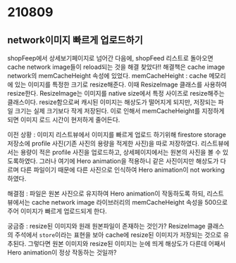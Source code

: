 # 210809
## network이미지 빠르게 업로드하기
 shopFeep에서 상세보기페이지로 넘어간 다음에, shopFeed 리스트로 돌아오면 cache network image들이 reload되는 것을 해결
찾았다!! 해결책은 cache image network의 memCacheHeight 속성에 있었다.
memCacheHeight : cache 메모리에 있는 이미지를 특정한 크기로 resize해준다. 이때 ResizeImage 클래스를 사용하여 resize한다.
ResizeImage는 이미지를 native size에서 특정 사이즈로 resize해주는 클래스이다. 
resize함으로써 캐시된 이미지는 해상도가 떨어지게 되지만, 저장되는 파일 크기는 실제 크기보다 작게 저장된다.
이로 인해서 memCacheHeight를 지정하게 되면 이미지 로드 시간이 현저하게 줄어든다.

이전 상황 : 이미지 리스트뷰에서 이미지를 빠르게 업로드 하기위해 firestore storage 저장소에 profile 사진(기존 사진의 용량을 적게한 사진)을 따로 저장하였다.
리스트뷰에서는 용량이 적은 profile 사진을 업로드하고, 상세페이지에서는 원본의 사진을 볼 수 있도록하였다.
그러나 여기에 Hero animation을 적용하니 같은 사진이지만 해상도가 다르며 다른 파일이기 때문에 다른 사진으로 인식하여 Hero animation이 not working하였다.

해결점 : 파일은 원본 사진으로 유지하여 Hero animation이 작동하도록 하되, 리스트뷰에서는 cache network image 라이브러리의 memCacheHeight 속성을 500으로 주어
이미지가 빠르게 업로드되게 한다. 

궁금증 : resize된 이미지와 원래 원본파일이 존재하는 것인가? ResizeImage 클래스의 주석에서 `store`이라는 표현을 보아 cache에 resize된 이미지가 저장되는 것으로
유추된다. 그렇다면 원본 이미지와 resize된 이미지는 눈에 띄게 해상도가 다른데 어째서 Hero animation이 정상 작동하는 것일까?

##
